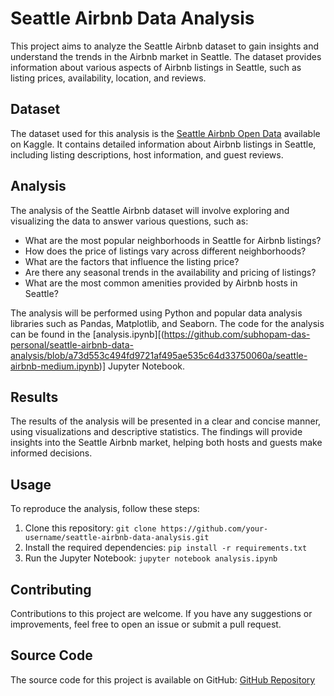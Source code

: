 # Seattle Airbnb Data Analysis

This project aims to analyze the Seattle Airbnb dataset to gain insights and understand the trends in the Airbnb market in Seattle. The dataset provides information about various aspects of Airbnb listings in Seattle, such as listing prices, availability, location, and reviews.

## Dataset

The dataset used for this analysis is the [Seattle Airbnb Open Data](https://www.kaggle.com/airbnb/seattle) available on Kaggle. It contains detailed information about Airbnb listings in Seattle, including listing descriptions, host information, and guest reviews.

## Analysis

The analysis of the Seattle Airbnb dataset will involve exploring and visualizing the data to answer various questions, such as:

- What are the most popular neighborhoods in Seattle for Airbnb listings?
- How does the price of listings vary across different neighborhoods?
- What are the factors that influence the listing price?
- Are there any seasonal trends in the availability and pricing of listings?
- What are the most common amenities provided by Airbnb hosts in Seattle?

The analysis will be performed using Python and popular data analysis libraries such as Pandas, Matplotlib, and Seaborn. The code for the analysis can be found in the [analysis.ipynb][(https://github.com/subhopam-das-personal/seattle-airbnb-data-analysis/blob/a73d553c494fd9721af495ae535c64d33750060a/seattle-airbnb-medium.ipynb)] Jupyter Notebook.

## Results

The results of the analysis will be presented in a clear and concise manner, using visualizations and descriptive statistics. The findings will provide insights into the Seattle Airbnb market, helping both hosts and guests make informed decisions.

## Usage

To reproduce the analysis, follow these steps:

1. Clone this repository: `git clone https://github.com/your-username/seattle-airbnb-data-analysis.git`
2. Install the required dependencies: `pip install -r requirements.txt`
3. Run the Jupyter Notebook: `jupyter notebook analysis.ipynb`

## Contributing

Contributions to this project are welcome. If you have any suggestions or improvements, feel free to open an issue or submit a pull request.

## Source Code
The source code for this project is available on GitHub: [GitHub Repository](https://github.com/your-username/seattle-airbnb-data-analysis)